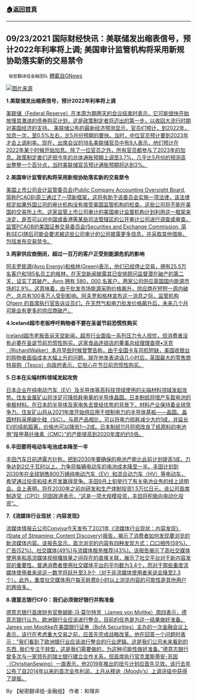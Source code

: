 ###  [:house:返回首頁](https://github.com/ourhimalayas/txt)
---


## 09/23/2021 国际财经快讯：美联储发出缩表信号，预计2022年利率将上调; 美国审计监管机构将采用新规协助落实新的交易禁令
` 秘密翻译组金融团队` [轉載自GNews](https://gnews.org/zh-hans/1549646/)

![](https://assets.gnews.org/wp-content/uploads/2021/09/20210923-1.jpg)[图片来源](https://news.sky.com/story/energy-supplier-green-to-cease-trading-as-it-becomes-latest-casualty-of-energy-crisis-12414462)


**1.美联储发出缩表信号，预计2022年利率将上调**

[美联储（Federal Reserve）在本周为期两天的会议结束时表示，它可能很快开始放慢其激进的债券购买计划，这是政策制定者将迈出的第一步，以收回大流行时期对美国经济的支持。 美联储公布的最新经济预测显示，官员们预计，到2022年，加息一次，至0.5%左右，比5月份预期的要快。当时，中位官员预计要到2023年才会上调利率。现在，出席会议的18名美联储官员中有9人表示，他们预计在2022年某个时候开始加息。除了一位官员之外，所有官员都参与了2023年的加息。政策制定者们还把今年的总体通胀预期上调至3.7%，几乎比5月份的预测高出整整一个百分点，当时美联储官员预计通胀预期将达到3%。](https://www.foxbusiness.com/economy/federal-reserve-september-policy-meeting)

**2.美国审计监管机构将采用新规协助落实新的交易禁令**

[美国上市公司会计监管委员会(Public Company Accounting Oversight Board, 简称PCAOB)周三通过了一项新框架，这将有助于该委员会实施一项法律，该法律规定如果外国公司的审计机构没有接受美国监管机构的检查，这些公司将不能在美国的交易所上市。这家监管上市公司审计的美国审计监督机构计划利用这一框架来决定，是否可以对中国或香港等某些司法管辖区的公开审计公司进行调查或审查。监管PCAOB的美国证券交易委员会(Securities and Exchange Commission, 简称SEC)随后可能会要求被这些公司审计的公司披露更多信息，并采取其他措施，包括发布交易禁令。](https://cn.wsj.com/articles/%E7%BE%8E%E5%9B%BD%E5%AE%A1%E8%AE%A1%E7%9B%91%E7%AE%A1%E6%9C%BA%E6%9E%84%E5%B0%86%E9%87%87%E7%94%A8%E6%96%B0%E8%A7%84%E5%8D%8F%E5%8A%A9%E8%90%BD%E5%AE%9E%E6%96%B0%E7%9A%84%E4%BA%A4%E6%98%93%E7%A6%81%E4%BB%A4-11632354304)

**3.两家供应商倒闭，超过一百万的客户正受到能源危机的影响**

[阿夫罗能源(Avro Energy)和格林(Green)表示，他们已经停止交易，拥有25.5万名客户和185名员工的格林，在天空新闻披露其已安排顾问监督潜在破产的第二天，证实了其破产。Avro 拥有 580，000 名客户。两家公司供应英国国内能源市场的2.9%。这意味着，由于批发市场能源采购价格飙升，供应商在短短一周内破产，总共有100多万人受到影响。阿夫罗和格林宣布这一消息之际，监管机构 Ofgem 的首席执行官告诉议员们，在天然气和电力批发价格飙升后，未来几个月可能会有更多的供应商破产。](https://news.sky.com/story/energy-supplier-green-to-cease-trading-as-it-becomes-latest-casualty-of-energy-crisis-12414462)

**4.Iceland超市老板呼吁购物者不要在圣诞节前恐慌性购买**

[Iceland超市老板告诉天空新闻，超市行业面临一系列压力令人担忧，但消费者没有必要在圣诞节前恐慌性购买。这家食品连锁店的董事总经理理查德•沃克（RichardWalker）本月早些时候曾警告称，由于全国卡车司机短缺，美国收银台的购物者面临成本大幅上升的问题。就在他发表讲话几小时后，英国最大的零售商特易购（Tesco）向政府表示，它担心在节日前恐慌性购买。](https://news.sky.com/story/iceland-boss-pleads-for-shoppers-not-to-panic-buy-ahead-of-christmas-12414832)

**5.日本在尖端材料领域发起攻势**

[日本企业在纯电动汽车（EV）及半导体等高科技领域使用的尖端材料领域发起攻势。住友金属矿山将涉足可降低耗电量的半导体晶圆。日本制纸将增产车载电池的电极材料。在日本的半导体及家电失去曾经优势的背景下，材料产业保持着全球竞争力。住友矿山将从2021年度开始供应用于控制电力的半导体基板——晶圆。晶圆材料采用碳化硅（SiC）。与原产品相比，可以将电力损耗减少大约1成，并延长EV的续航距离，价格也可以降低1～2成。日本制纸11月将把改良了纸原料的电池用“羧甲基纤维素（CMC）”的产能提高到2020年度的约5倍。](https://cn.nikkei.com/industry/manufacturing/46136-2021-09-23-05-00-54.html)

**6.丰田要将电动车电池成本降至一半**

[丰田汽车日前透露方针称，把到2030年要确保的电池产能比此前计划提高1成，力争达到2亿千瓦时以上。力争将每辆电动车的电池成本降至一半。丰田计划到2030年在全球销售800万辆纯电动汽车（EV）和混合动力车（HV）等电动车，希望通过投资和技术开发赢得竞争。丰田9月上旬举行了有关电池业务的线上说明会。会上表明，将在2030年之前向研发和生产体制投资1.5万亿日元。该公司首席制造官（CPO）冈田政道表示，“这是一项大规模投资，丰田将积极向电动化投资”。](https://cn.nikkei.com/industry/icar/46134-2021-09-23-05-00-10.html)

**7.《流媒体行业现状：内容发现》**

[流媒体情报云公司Conviva今天发布了2021年《流媒体行业现状：内容发现》(State of Streaming: Content Discovery)报告，揭示了消费者如何发现要浏览的新流媒体内容。该报告显示，首次浏览的内容有四种发现方式：口口相传(59%)、广告(52%)、社交媒体(49%)与流媒体服务推荐(43%)。该报告揭示了高社交媒体使用率和高流媒体视频播放量之间存在的直接关联，展示了社交平台对于新内容发现的重要性。普通消费者使用社交媒体平台的平均数为3.4个，而对于那些重度流媒体使用者来说这一数字将跃升至3.9个（对于非流媒体使用者来说会降至2.3个）。此外，重度社交媒体用户每天耗费8小时以上浏览内容的可能性是其他用户的两倍多。](http://www.businesswirechina.com/zh/news/48101.html)

**8.德意志银行CFO：我们必须做好银行并购准备**

[德意志银行首席财务官詹姆斯·冯·莫尔特克（James von Moltke）周四表示，德意志银行认为，欧洲银行业应该进行整合，目前的任务是为这一结果做好准备。James von Mooltke在美国银行证券（BofA Securities）主办的一次金融会议上表示，该行在考虑重大交易之前，应首先完成战略改革。他在回答一个问题时表示：”我们看到了欧洲银行业应该进行整合的行业逻辑。这是我们公司未来看到的东西, 我们专注于转型，这是我们需要做的，为这种可能性做好准备。”德意志银行曾多次与一家领先的瑞士银行建立合作关系，但首席执行官克里斯蒂安-苏因（ChristianSewing）一直表示，他2019年推出的扭亏计划应首先见效。该行去年公布了自2014年以来的首次全年利润，上月从穆迪（Moody’s）上调评级中获得了提振。](https://finance.yahoo.com/news/deutsche-bank-cfo-banking-m-092120059.html)

By 【秘密翻译组-金融组】
作者：和理非
